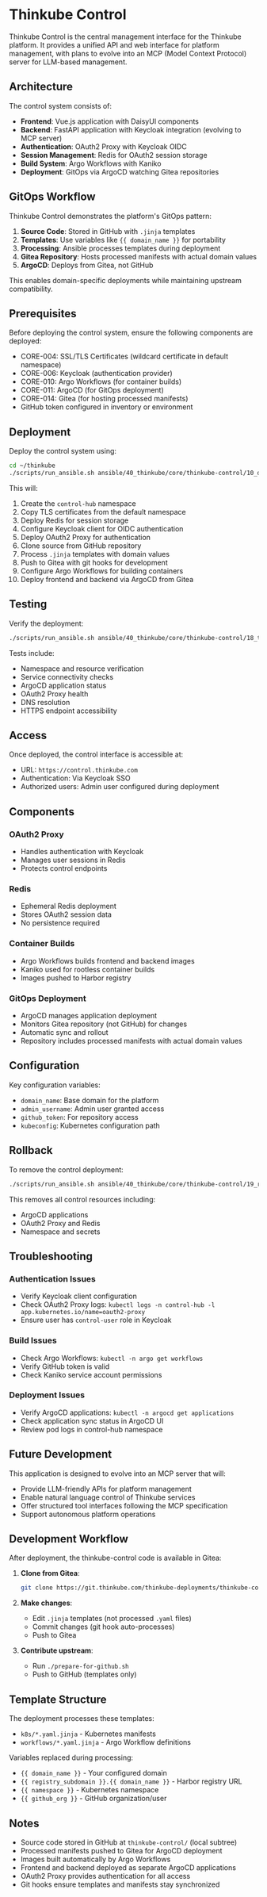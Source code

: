 # Thinkube Control

Thinkube Control is the central management interface for the Thinkube platform. It provides a unified API and web interface for platform management, with plans to evolve into an MCP (Model Context Protocol) server for LLM-based management.

## Architecture

The control system consists of:
- **Frontend**: Vue.js application with DaisyUI components
- **Backend**: FastAPI application with Keycloak integration (evolving to MCP server)
- **Authentication**: OAuth2 Proxy with Keycloak OIDC
- **Session Management**: Redis for OAuth2 session storage
- **Build System**: Argo Workflows with Kaniko
- **Deployment**: GitOps via ArgoCD watching Gitea repositories

## GitOps Workflow

Thinkube Control demonstrates the platform's GitOps pattern:

1. **Source Code**: Stored in GitHub with `.jinja` templates
2. **Templates**: Use variables like `{{ domain_name }}` for portability
3. **Processing**: Ansible processes templates during deployment
4. **Gitea Repository**: Hosts processed manifests with actual domain values
5. **ArgoCD**: Deploys from Gitea, not GitHub

This enables domain-specific deployments while maintaining upstream compatibility.

## Prerequisites

Before deploying the control system, ensure the following components are deployed:
- CORE-004: SSL/TLS Certificates (wildcard certificate in default namespace)
- CORE-006: Keycloak (authentication provider)
- CORE-010: Argo Workflows (for container builds)
- CORE-011: ArgoCD (for GitOps deployment)
- CORE-014: Gitea (for hosting processed manifests)
- GitHub token configured in inventory or environment

## Deployment

Deploy the control system using:

```bash
cd ~/thinkube
./scripts/run_ansible.sh ansible/40_thinkube/core/thinkube-control/10_deploy.yaml
```

This will:
1. Create the `control-hub` namespace
2. Copy TLS certificates from the default namespace
3. Deploy Redis for session storage
4. Configure Keycloak client for OIDC authentication
5. Deploy OAuth2 Proxy for authentication
6. Clone source from GitHub repository
7. Process `.jinja` templates with domain values
8. Push to Gitea with git hooks for development
9. Configure Argo Workflows for building containers
10. Deploy frontend and backend via ArgoCD from Gitea

## Testing

Verify the deployment:

```bash
./scripts/run_ansible.sh ansible/40_thinkube/core/thinkube-control/18_test.yaml
```

Tests include:
- Namespace and resource verification
- Service connectivity checks
- ArgoCD application status
- OAuth2 Proxy health
- DNS resolution
- HTTPS endpoint accessibility

## Access

Once deployed, the control interface is accessible at:
- URL: `https://control.thinkube.com`
- Authentication: Via Keycloak SSO
- Authorized users: Admin user configured during deployment

## Components

### OAuth2 Proxy
- Handles authentication with Keycloak
- Manages user sessions in Redis
- Protects control endpoints

### Redis
- Ephemeral Redis deployment
- Stores OAuth2 session data
- No persistence required

### Container Builds
- Argo Workflows builds frontend and backend images
- Kaniko used for rootless container builds
- Images pushed to Harbor registry

### GitOps Deployment
- ArgoCD manages application deployment
- Monitors Gitea repository (not GitHub) for changes
- Automatic sync and rollout
- Repository includes processed manifests with actual domain values

## Configuration

Key configuration variables:
- `domain_name`: Base domain for the platform
- `admin_username`: Admin user granted access
- `github_token`: For repository access
- `kubeconfig`: Kubernetes configuration path

## Rollback

To remove the control deployment:

```bash
./scripts/run_ansible.sh ansible/40_thinkube/core/thinkube-control/19_rollback.yaml
```

This removes all control resources including:
- ArgoCD applications
- OAuth2 Proxy and Redis
- Namespace and secrets

## Troubleshooting

### Authentication Issues
- Verify Keycloak client configuration
- Check OAuth2 Proxy logs: `kubectl logs -n control-hub -l app.kubernetes.io/name=oauth2-proxy`
- Ensure user has `control-user` role in Keycloak

### Build Issues
- Check Argo Workflows: `kubectl -n argo get workflows`
- Verify GitHub token is valid
- Check Kaniko service account permissions

### Deployment Issues
- Verify ArgoCD applications: `kubectl -n argocd get applications`
- Check application sync status in ArgoCD UI
- Review pod logs in control-hub namespace

## Future Development

This application is designed to evolve into an MCP server that will:
- Provide LLM-friendly APIs for platform management
- Enable natural language control of Thinkube services
- Offer structured tool interfaces following the MCP specification
- Support autonomous platform operations

## Development Workflow

After deployment, the thinkube-control code is available in Gitea:

1. **Clone from Gitea**:
   ```bash
   git clone https://git.thinkube.com/thinkube-deployments/thinkube-control-deployment.git
   ```

2. **Make changes**:
   - Edit `.jinja` templates (not processed `.yaml` files)
   - Commit changes (git hook auto-processes)
   - Push to Gitea

3. **Contribute upstream**:
   - Run `./prepare-for-github.sh`
   - Push to GitHub (templates only)

## Template Structure

The deployment processes these templates:
- `k8s/*.yaml.jinja` - Kubernetes manifests
- `workflows/*.yaml.jinja` - Argo Workflow definitions

Variables replaced during processing:
- `{{ domain_name }}` - Your configured domain
- `{{ registry_subdomain }}.{{ domain_name }}` - Harbor registry URL
- `{{ namespace }}` - Kubernetes namespace
- `{{ github_org }}` - GitHub organization/user

## Notes

- Source code stored in GitHub at `thinkube-control/` (local subtree)
- Processed manifests pushed to Gitea for ArgoCD deployment
- Images built automatically by Argo Workflows
- Frontend and backend deployed as separate ArgoCD applications
- OAuth2 Proxy provides authentication for all access
- Git hooks ensure templates and manifests stay synchronized